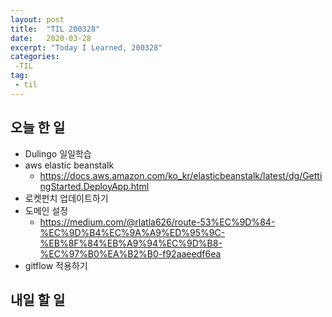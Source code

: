 ```yaml
---
layout: post
title:  "TIL 200328"
date:   2020-03-28
excerpt: "Today I Learned, 200328"
categories: 
 -TIL
tag:
 - til
---
```

## 오늘 한 일

* Dulingo 일일학습
* aws elastic beanstalk
    * https://docs.aws.amazon.com/ko_kr/elasticbeanstalk/latest/dg/GettingStarted.DeployApp.html
* 로켓펀치 업데이트하기
* 도메인 설정
    * https://medium.com/@rlatla626/route-53%EC%9D%84-%EC%9D%B4%EC%9A%A9%ED%95%9C-%EB%8F%84%EB%A9%94%EC%9D%B8-%EC%97%B0%EA%B2%B0-f92aaeedf6ea
* gitflow 적용하기

## 내일 할 일
